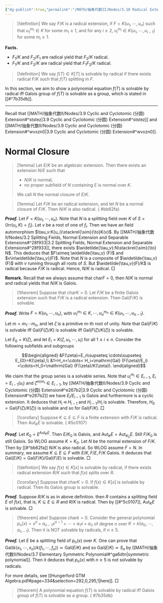 ```yaml
---
{"dg-publish":true,"permalink":"/MATH/抽象代数II/Nodes/3.10 Radical Extensions/","dgPassFrontmatter":true}
---
```



> [!definition]
> We say $F/K$ is a radical extension, if $F=K(u_1,\cdots,u_n)$ such that $u_1^{m_1}\in K$ for some $m_1\geqslant 1$, and for any $i\geqslant 2$, $u_i^{m_i}\in K(u_1,\cdots,u_{i-1})$ for some $m_i\geqslant 1$.

**Facts.** 
- $F_1/K$ and $F_2/F_1$ are radical yield that $F_2/K$ radical.
- $F_1/K$ and $F_2/K$ are radical yield that $F_1F_2/K$ radical.


> [!definition]
> We say $f(T)\in K[T]$ is solvable by radical if there exists radical $F/K$ such that $f(T)$ splitting in $F$. 


In this section, we aim to show a polynomial equation $f(T)$ is solvable by radical iff Galois group of $f(T)$ is solvable as a group, which is stated in [[#^7b35db]].


******




Recall that [[MATH/抽象代数II/Nodes/3.9 Cyclic and Cyclotomic (分圆) Extension#^ststez\|3.9 Cyclic and Cyclotomic (分圆) Extension#^ststez]] and [[MATH/抽象代数II/Nodes/3.9 Cyclic and Cyclotomic (分圆) Extension#^wvxzn0\|3.9 Cyclic and Cyclotomic (分圆) Extension#^wvxzn0]]. 

# Normal Closure

> [!lemma]
> Let $E/K$ be an algebraic extension. Then there exists an extension $N/E$ such that 
> - $N/K$ is normal;
> - no proper subfield of $N$ containing $E$ is normal over $K$.
> 
> We call $N$ the normal closure of $E/K$.


> [!lemma]
> Let $F/K$ be an radical extension, and let $N$ be a normal closure of $F/K$. Then $N/K$ is also radical.
{ #bb62fa}


**_Proof._**
Let $F=K(u_1,\cdots,u_n)$. Note that $N$ is a splitting field over $K$ of $S=\{\mathrm{Irr}(u_i,K)=f_i\}$. Let $v$ be a root of one of $f_i$. Then we have an field automorphism $\tau_v:K(u_i)\stackrel{\sim}{\to}K(v)$. By [[MATH/抽象代数II/Nodes/3.2 Splitting Fields, Normal Extension and Separable Extensions#^28f933\|3.2 Splitting Fields, Normal Extension and Separable Extensions#^28f933]], there exists $\widetilde{\tau_v}:N\stackrel{\sim}{\to} N$. This deduces that $F\simeq \widetilde{\tau_v} (F)$ and $v\in\widetilde{\tau_v}(F)$. Note that $N$ is a composite of $\widetilde{\tau_v} (F)$ with $v$ running through all roots of $S$. But $\widetilde{\tau_v}(F)/K$ is radical because $F/K$ is radical. Hence, $N/K$ is radical.
□

**Remark.** Recall that we always assume that $\mathrm{char} F=0$, then $N/K$ is normal and radical yields that $N/K$ is Galois.


> [!theorem]
> Suppose that $\mathrm{char} K=0$. Let $F/K$ be a finite Galois extension such that $F/K$ is a radical extension. Then $\mathrm{Gal}(F/K)$ is solvable.

**_Proof._**
Write $F=K(u_1,\cdots,u_n)$, with $u_1^{m_1}\in K,\cdots,u_n^{m_n}\in K(u_1,\cdots,u_{n-1})$.

Let $m=m_1\cdots m_n$, and let $\zeta$ is a primitive $m$-th root of unity. Note that $\mathrm{Gal}(F/K)$ is solvable iff $\mathrm{Gal}(F(\zeta)/K)$ is solvable iff $\mathrm{Gal}(F(\zeta)/K(\zeta))$ is solvable. 

Let $E_0=K(\zeta)$, and let $E_i=K(\zeta,u_1,\cdots,u_i)$ for all $1\leqslant i\leqslant n$. Consider the following subfields and subgroups

$$\begin{aligned}
&F(\zeta)=E_n\supseteq \cdots\supseteq E_{0}=K(\zeta),\\
&1=H_n<\cdots< H_i=\mathrm{Gal} (F(\zeta)/E_i)<\cdots<H_0=\mathrm{Gal} (F(\zeta)/K(\zeta)).
\end{aligned}$$

We claim that the group series is a solvable series. Note that $u_i^{m_i}\in E_{i-1}$, $E_i=E_{i-1}(u_i)$ and $\zeta^{m/m_i}\in E_{i-1}$, by [[MATH/抽象代数II/Nodes/3.9 Cyclic and Cyclotomic (分圆) Extension#^e267b2\|3.9 Cyclic and Cyclotomic (分圆) Extension#^e267b2]] we have $E_i/E_{i-1}$ is Galois and furthermore is a cyclic extension. It deduces that $H_i\lhd H_{i-1}$ and $H_{i-1}/H_i$ is solvable. Therefore, $H_0=\mathrm{Gal}(F(\zeta)/K(\zeta))$ is solvable and so for $\mathrm{Gal}(F/K)$. 
□


> [!corollary]
> Suppose $K\subseteq E\subseteq F$ is a finite extension with $F/K$ is radical. Then $\mathrm{Aut}_KE$ is solvable.
{ #5c0107}


**_Proof._**
Let $K_0=E^{\mathrm{Aut}_{K}E}$. Then $E/K_0$ is Galois, and $\mathrm{Aut}_KE=\mathrm{Aut}_{K_0}E$. Still $F/K_0$ is still Galois. So WLOG assume $K=K_0$. Let $N$ be the normal extension of $F/K$. Then by [[#^bb62fa]] $N/K$ is also radical. So WLOG assume $F=N$. In summary, we assume $K\subseteq E\subseteq F$ with $E/K,F/E,F/K$ Galois. It deduces that $\mathrm{Gal}(E/K)=\mathrm{Gal}(F/K)\big /\mathrm{Gal}(F/E)$ is solvable.
□


> [!definition]
> We say $f(x)\in K[x]$ is solvable by radical, if there exists radical extension $R/K$ such that $f(x)$ splits over $R$.


> [!corollary]
> Suppose that $\mathrm{char} K=0$. If $f(x)\in K[x]$ is solvable by radical. Then its Galois group is solvable. 

**_Proof._**
Suppose $R/K$ is as in above definition. then $R$ contains a splitting field $E$ of $f(x)$, that is, $K\subseteq E\subseteq R$ and $R/K$ is radical. Then by [[#^5c0107]], $\mathrm{Aut}_KE$ is solvable. 
□


> [!theorem] abel
> Suppose $\mathrm{char} k=0$. Consider the general polynomial $p_n(x)=x^n+a_{n-1}x^{n-1}+\cdots+a_1x+a_0$ of degree $n$ over $K=k(a_0,\cdots,a_{n-1})$. Then it is NOT solvable by radicals, if $n\geqslant 5$. 

**_Proof._**
Let $E$ be a splitting field of $p_n(x)$ over $K$. One can prove that $\mathrm{Gal}(k(x_1,\cdots,x_n)/k(f_1,\cdots,f_n))\simeq\mathrm{Gal}(E/K)$ and so $\mathrm{Gal}(E/K)\simeq S_n$ by [[MATH/抽象代数II/Nodes/3.7 Elementary Symmetric Polynomial#^ga6dtn\|symmetric polynomial]]. Then it deduces that $p_n(x)$ with $n\geqslant 5$ is not solvable by radicals.

For more details, see [[Hungerford GTM Algebra.pdf#page=334&selection=292,0,295,1|here]]. 
□


> [!theorem]
> A polynomial equation $f(T)$ is solvable by radical iff Galois group of $f(T)$ is solvable as a group.
{ #7b35db}



